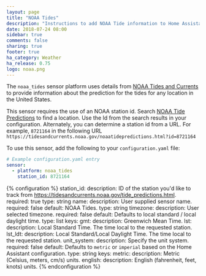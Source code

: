 ```yaml
---
layout: page
title: "NOAA Tides"
description: "Instructions to add NOAA Tide information to Home Assistant."
date: 2018-07-24 08:00
sidebar: true
comments: false
sharing: true
footer: true
ha_category: Weather
ha_release: 0.75
logo: noaa.png
---
```


The `noaa_tides` sensor platform uses details from [NOAA Tides and Currents](https://tidesandcurrents.noaa.gov/api/) to provide information about the prediction for the tides for any location in the United States.

This sensor requires the use of an NOAA station id. Search [NOAA Tide Predictions](https://tidesandcurrents.noaa.gov/tide_predictions.html) to find a location. Use the Id from the search results in your configuration. Alternately, you can determine a station id from a URL. For example, `8721164` in the following URL `https://tidesandcurrents.noaa.gov/noaatidepredictions.html?id=8721164`

To use this sensor, add the following to your `configuration.yaml` file:

```yaml
# Example configuration.yaml entry
sensor:
  - platform: noaa_tides
    station_id: 8721164
```

{% configuration %}
station_id:
  description: ID of the station you'd like to track from https://tidesandcurrents.noaa.gov/tide_predictions.html.
  required: true
  type: string
name:
  description: User supplied sensor name.
  required: false
  default: NOAA Tides.
  type: string
timezone:
  description: User selected timezone.
  required: false
  default: Defaults to local standard / local daylight time.
  type: list
  keys:
    gmt:
      description: Greenwich Mean Time.
    lst:
      description: Local Standard Time. The time local to the requested station.
    lst_ldt:
      description: Local Standard/Local Daylight Time. The time local to the requested station.
unit_system:
  description: Specify the unit system.
  required: false
  default: Defaults to `metric` or `imperial` based on the Home Assistant configuration.
  type: string
  keys:
    metric:
      description: Metric (Celsius, meters, cm/s) units.
    english:
      description: English (fahrenheit, feet, knots) units.
{% endconfiguration %}

